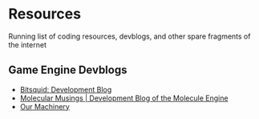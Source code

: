 # Resources
Running list of coding resources, devblogs, and other spare fragments of the internet

## Game Engine Devblogs
- [Bitsquid: Development Blog](http://bitsquid.blogspot.com/)
- [Molecular Musings | Development Blog of the Molecule Engine](https://blog.molecular-matters.com/)
- [Our Machinery](https://ourmachinery.com/post/)
